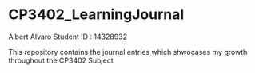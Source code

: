 # CP3402_LearningJournal

Albert Alvaro
Student ID : 14328932

This repository contains the journal entries which shwocases my growth throughout the CP3402 Subject
